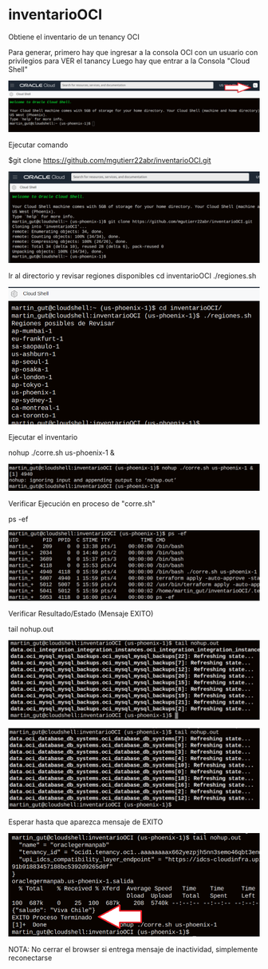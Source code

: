 # inventarioOCI
Obtiene el inventario de un tenancy OCI

Para generar, primero hay que ingresar a la consola OCI con un usuario con privilegios para VER el tanancy
Luego hay que entrar a la Consola "Cloud Shell"

![image0001](image0001.png)

Ejecutar comando

$git clone https://github.com/mgutierr22abr/inventarioOCI.git

![image0002](image0002.png)

Ir al directorio y revisar regiones disponibles
cd inventarioOCI
./regiones.sh

![image0003](image0003.png)

Ejecutar el inventario

nohup ./corre.sh us-phoenix-1 &

![image0004](image0004.png)

Verificar Ejecución en proceso de "corre.sh"

ps -ef 

![image0005](image0005.png)

Verificar Resultado/Estado (Mensaje EXITO)

tail nohup.out

![image0006](image0006.png)

![image0007](image0007.png)

Esperar hasta que aparezca mensaje de EXITO

![image0008](image0008.png)

NOTA: No cerrar el browser
si entrega mensaje de inactividad, simplemente reconectarse


